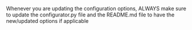 Whenever you are updating the configuration options, ALWAYS make sure to update the configurator.py file and the README.md file to have the new/updated options if applicable